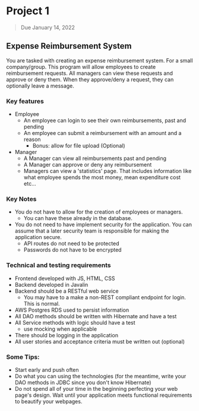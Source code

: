 # Project 1
> Due January 14, 2022

## Expense Reimbursement System
You are tasked with creating an expense reimbursement system. For a small company/group. This program will allow employees to create reimbursement requests. All managers can view these requests and approve or deny them. When they approve/deny a request, they can optionally leave a message.

### Key features
- Employee
    - An employee can login to see their own reimbursements, past and pending
    - An employee can submit a reimbursement with an amount and a reason
        - Bonus: allow for file upload (Optional)
- Manager
    - A Manager can view all reimbursements past and pending
    - A Manager can approve or deny any reimbursement
    - Managers can view a 'statistics' page. That includes information like what employee spends the most money, mean expenditure cost etc...

### Key Notes
- You do not have to allow for the creation of employees or managers.
    - You can have these already in the database.
- You do not need to have implement security for the application. You can assume that a later security team is responsible for making the application secure.
    - API routes do not need to be protected
    - Passwords do not have to be encrypted

### Technical and testing requirements
- Frontend developed with JS, HTML, CSS
- Backend developed in Javalin
- Backend should be a RESTful web service
    - You may have to a make a non-REST compliant endpoint for login. This is normal.
- AWS Postgres RDS used to persist information
- All DAO methods should be written with Hibernate and have a test
- All Service methods with logic should have a test
    - use mocking when applicable
- There should be logging in the application
- All user stories and acceptance criteria must be written out (optional)

### Some Tips:

- Start early and push often
- Do what you can using the technologies (for the meantime, write your DAO methods in JDBC since you don't know Hibernate)
- Do not spend all of your time in the beginning perfecting your web page's design. Wait until your application meets functional requirements to beautify your webpages.